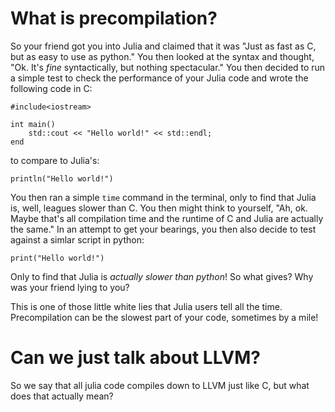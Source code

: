 # What is precompilation?

So your friend got you into Julia and claimed that it was "Just as fast as C, but as easy to use as python."
You then looked at the syntax and thought, "Ok. It's *fine* syntactically, but nothing spectacular."
You then decided to run a simple test to check the performance of your Julia code and wrote the following code in C:

```
#include<iostream>

int main()
    std::cout << "Hello world!" << std::endl;
end
```

to compare to Julia's:
```
println("Hello world!")
```

You then ran a simple `time` command in the terminal, only to find that Julia is, well, leagues slower than C.
You then might think to yourself, "Ah, ok. Maybe that's all compilation time and the runtime of C and Julia are actually the same."
In an attempt to get your bearings, you then also decide to test against a simlar script in python:

```
print("Hello world!")
```

Only to find that Julia is *actually slower than python*! So what gives? Why was your friend lying to you?

This is one of those little white lies that Julia users tell all the time.
Precompilation can be the slowest part of your code, sometimes by a mile!


# Can we just talk about LLVM?

So we say that all julia code compiles down to LLVM just like C, but what does that actually mean?
